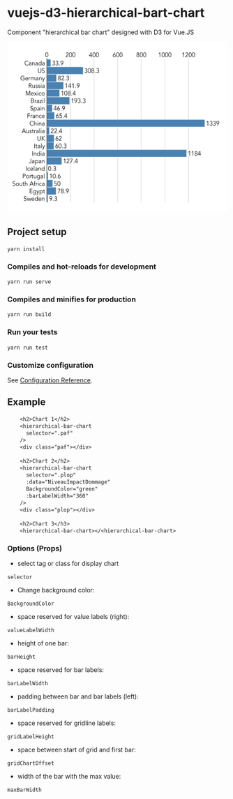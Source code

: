 # vuejs-d3-hierarchical-bart-chart

Component "hierarchical bar chart" designed with D3 for Vue.JS

<img src="https://raw.githubusercontent.com/amehat/vuejs-d3-hierarchical-bart-chart/master/public/chart-1.png?sanitize=true&raw=true" />

## Project setup
```
yarn install
```

### Compiles and hot-reloads for development
```
yarn run serve
```

### Compiles and minifies for production
```
yarn run build
```

### Run your tests
```
yarn run test
```

### Customize configuration
See [Configuration Reference](https://cli.vuejs.org/config/).

## Example
```
    <h2>Chart 1</h2>
    <hierarchical-bar-chart
      selector=".paf"
    />
    <div class="paf"></div>

    <h2>Chart 2</h2>
    <hierarchical-bar-chart
      selector=".plop"
      :data="NiveauImpactDommage"
      BackgroundColor="green"
      :barLabelWidth="360"
    />
    <div class="plop"></div>

    <h2>Chart 3</h3>
    <hierarchical-bar-chart></<hierarchical-bar-chart>
```

### Options (Props)
- select tag or class for display chart
```
selector
```
- Change background color:
```
BackgroundColor
```
- space reserved for value labels (right):
```
valueLabelWidth
``` 
- height of one bar:
```
barHeight
```
- space reserved for bar labels:
```
barLabelWidth
```
- padding between bar and bar labels (left):
```
barLabelPadding
```
- space reserved for gridline labels:
```
gridLabelHeight
``` 
- space between start of grid and first bar:
```
gridChartOffset
```
- width of the bar with the max value:
```
maxBarWidth
```